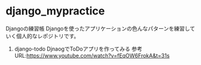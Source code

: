 # django_mypractice
Djangoの練習帳
Djangoを使ったアプリケーションの色んなパターンを練習していく個人的なレポジトリです。

1. django-todo
    DjnaogでToDoアプリを作ってみる
    参考URL:https://www.youtube.com/watch?v=fEqOW6FrokA&t=31s 
    